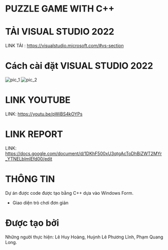 # PUZZLE GAME WITH C++
# TẢI VISUAL STUDIO 2022
LINK TẢI : https://visualstudio.microsoft.com/#vs-section
# Cách cài đặt VISUAL STUDIO 2022
![pic_1](https://github.com/hngle/huyhoang.github.io/assets/152090257/b908250d-a5e5-4c9e-9721-939d4aaeb58d)
![pic_2](https://github.com/hngle/huyhoang.github.io/assets/152090257/2fb94c01-fa0d-46bc-b28e-d13c9f01624e)
# LINK YOUTUBE
LINK: https://youtu.be/pWiBS4kOYPs
# LINK REPORT
LINK: https://docs.google.com/document/d/1DKhF500xU3qtgAcToDhBiZWT2MYr_YTNELbImIEfd00/edit
# THÔNG TIN
Dự án được code được tạo bằng C++ dựa vào Windows Form.
 - Giao diện trò chơi đơn giản
# Được tạo bởi
Những người thực hiện: Lê Huy Hoàng, Huỳnh Lê Phương Lĩnh, Phạm Quang Long.

